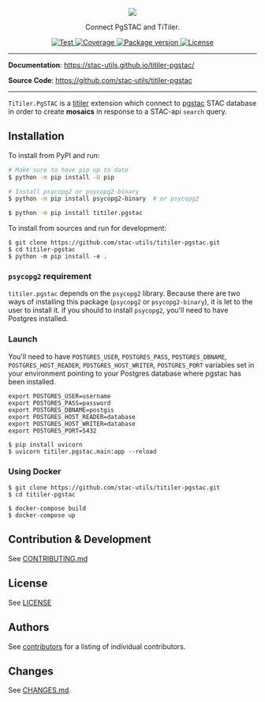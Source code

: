 <p align="center">
  <img src="https://user-images.githubusercontent.com/10407788/132182694-52cd3d02-5b80-4bb0-9102-b98272fae0f9.png"/>
  <p align="center">Connect PgSTAC and TiTiler.</p>
</p>

<p align="center">
  <a href="https://github.com/stac-utils/titiler-pgstac/actions?query=workflow%3ACI" target="_blank">
      <img src="https://github.com/developmentseed/titiler/workflows/CI/badge.svg" alt="Test">
  </a>
  <a href="https://codecov.io/gh/stac-utils/titiler-pgstac" target="_blank">
      <img src="https://codecov.io/gh/stac-utils/titiler-pgstac/branch/master/graph/badge.svg" alt="Coverage">
  </a>
  <a href="https://pypi.org/project/titiler.pgstac" target="_blank">
      <img src="https://img.shields.io/pypi/v/titiler.pgstac?color=%2334D058&label=pypi%20package" alt="Package version">
  </a>
  <a href="https://github.com/stac-utils/titiler-pgstac/blob/master/LICENSE" target="_blank">
      <img src="https://img.shields.io/github/license/stac-utils/titiler-pgstac.svg" alt="License">
  </a>
</p>

---

**Documentation**: <a href="https://stac-utils.github.io/titiler-pgstac/" target="_blank">https://stac-utils.github.io/titiler-pgstac/</a>

**Source Code**: <a href="https://github.com/stac-utils/titiler-pgstac" target="_blank">https://github.com/stac-utils/titiler-pgstac</a>

---

`TiTiler.PgSTAC` is a [titiler](https://github.com/developmentseed/titile) extension which connect to [pgstac](https://github.com/stac-utils/pgstac) STAC database in order to create **mosaics** in response to a STAC-api `search` query.


## Installation

To install from PyPI and run:

```bash
# Make sure to have pip up to date
$ python -m pip install -U pip

# Install psycopg2 or psycopg2-binary
$ python -m pip install psycopg2-binary  # or psycopg2

$ python -m pip install titiler.pgstac
```

To install from sources and run for development:

```
$ git clone https://github.com/stac-utils/titiler-pgstac.git
$ cd titiler-pgstac
$ python -m pip install -e .
```

### `psycopg2` requirement

`titiler.pgstac` depends on the `psycopg2` library. Because there are two ways of installing this package (`psycopg2` or `psycopg2-binary`), it is let to the user to install it. if you should to install `psycopg2`, you'll need to have Postgres installed.


### Launch

You'll need to have `POSTGRES_USER`, `POSTGRES_PASS`, `POSTGRES_DBNAME`, `POSTGRES_HOST_READER`, `POSTGRES_HOST_WRITER`, `POSTGRES_PORT` variables set in your environment pointing to your Postgres database where pgstac has been installed.

```
export POSTGRES_USER=username
export POSTGRES_PASS=password
export POSTGRES_DBNAME=postgis
export POSTGRES_HOST_READER=database
export POSTGRES_HOST_WRITER=database
export POSTGRES_PORT=5432
```

```
$ pip install uvicorn
$ uvicorn titiler.pgstac.main:app --reload
```

### Using Docker

```
$ git clone https://github.com/stac-utils/titiler-pgstac.git
$ cd titiler-pgstac

$ docker-compose build
$ docker-compose up
```

## Contribution & Development

See [CONTRIBUTING.md](https://github.com//stac-utils/titiler-pgstac/blob/master/CONTRIBUTING.md)

## License

See [LICENSE](https://github.com//stac-utils/titiler-pgstac/blob/master/LICENSE)

## Authors

See [contributors](https://github.com/stac-utils/titiler-pgstac/graphs/contributors) for a listing of individual contributors.

## Changes

See [CHANGES.md](https://github.com/stac-utils/titiler-pgstac/blob/master/CHANGES.md).
